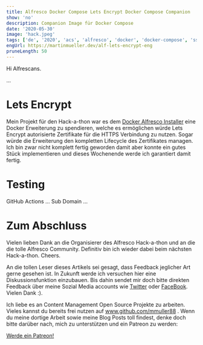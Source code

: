 ```yaml
---
title: Alfresco Docker Compose Lets Encrypt Docker Compose Companion
show: 'no'
description: Companion Image für Docker Compose
date: '2020-05-30'
image: 'hack.jpeg'
tags: ['de', '2020', 'acs', 'alfresco', 'docker', 'docker-compose', 'ssl', 'github-actions']
engUrl: https://martinmueller.dev/alf-lets-encrypt-eng
pruneLength: 50
---
```


Hi Alfrescans.

...

# Lets Encrypt
Mein Projekt für den Hack-a-thon war es dem [Docker Alfresco Installer](https://github.com/Alfresco/alfresco-docker-installer) eine Docker Erweiterung zu spendieren, welche es ermöglichen würde Lets Encrypt autorisierte Zertifikate für die HTTPS Verbindung zu nutzen. Sogar würde die Erweiterung den kompletten Lifecycle des Zertifikates managen. Ich bin zwar nicht komplett fertig geworden damit aber konnte ein gutes Stück implementieren und dieses Wochenende werde ich garantiert damit fertig.

# Testing
GitHub Actions ...
Sub Domain ...

# Zum Abschluss
Vielen lieben Dank an die Organisierer des Alfresco Hack-a-thon und an die die tolle Alfresco Community. Definitiv bin ich wieder dabei beim nächsten Hack-a-thon. Cheers.

An die tollen Leser dieses Artikels sei gesagt, dass Feedback jeglicher Art gerne gesehen ist. In Zukunft werde ich versuchen hier eine Diskussionsfunktion einzubauen. Bis dahin sendet mir doch bitte direkten Feedback über meine Sozial Media accounts wie [Twitter](https://twitter.com/MartinMueller_) oder [FaceBook](https://www.facebook.com/martin.muller.10485). Vielen Dank :).

Ich liebe es an Content Management Open Source Projekte zu arbeiten. Vieles kannst du bereits frei nutzen auf www.github.com/mmuller88 . Wenn du meine dortige Arbeit sowie meine Blog Posts toll findest, denke doch bitte darüber nach, mich zu unterstützen und ein Patreon zu werden:

<a href="https://www.patreon.com/bePatron?u=29010217" data-patreon-widget-type="become-patron-button">Werde ein Patreon!</a><script async src="https://c6.patreon.com/becomePatronButton.bundle.js"></script>